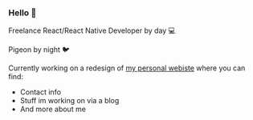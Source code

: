 ### Hello 👋

Freelance React/React Native Developer by day 💻

Pigeon by night 🐦

Currently working on a redesign of [my personal webiste](https://zhoonpository.xyz) where you can find:
* Contact info
* Stuff im working on via a blog
* And more about me

<!--
**Pig3on/Pig3on** is a ✨ _special_ ✨ repository because its `README.md` (this file) appears on your GitHub profile.



- 🔭 I’m currently working on ...
- 🌱 I’m currently learning ...
- 👯 I’m looking to collaborate on ...
- 🤔 I’m looking for help with ...
- 💬 Ask me about ...
- 📫 How to reach me: ...
- 😄 Pronouns: ...
- ⚡ Fun fact: ...
-->
